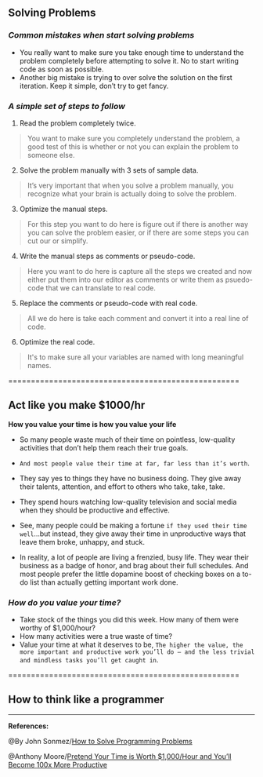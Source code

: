 ## **Solving Problems**


### ***Common mistakes when start solving problems***
 - You really want to make sure you take enough time to understand the problem completely before attempting to solve it. No to start writing code as soon as possible.
- Another big mistake is trying to over solve the solution on the first iteration. Keep it simple, don’t try to get fancy.

### ***A simple set of steps to follow***
1. Read the problem completely twice.

>You want to make sure you completely understand the problem, a good test of this is whether or not you can explain the problem to someone else.

2. Solve the problem manually with 3 sets of sample data.

>It’s very important that when you solve a problem manually, you recognize what your brain is actually doing to solve the problem. 

3. Optimize the manual steps.

>For this step you want to do here is figure out if there is another way you can solve the problem easier, or if there are some steps you can cut our or simplify.

4. Write the manual steps as comments or pseudo-code.

>Here you want to do here is capture all the steps we created and now either put them into our editor as comments or write them as psuedo-code that we can translate to real code.

5. Replace the comments or pseudo-code with real code.

>All we do here is take each comment and convert it into a real line of code.

6. Optimize the real code.

>It's to make sure all your variables are named with long meaningful names.


===================================================


## **Act like you make $1000/hr**

**How you value your time is how you value your life**

- So many people waste much of their time on pointless, low-quality activities that don’t help them reach their true goals.

- `And most people value their time at far, far less than it’s worth`.

- They say yes to things they have no business doing. They give away their talents, attention, and effort to others who take, take, take.

- They spend hours watching low-quality television and social media when they should be productive and effective.

- See, many people could be making a fortune `if they used their time well`…but instead, they give away their time in unproductive ways that leave them broke, unhappy, and stuck.

- In reality, a lot of people are living a frenzied, busy life. They wear their business as a badge of honor, and brag about their full schedules. And most people prefer the little dopamine boost of checking boxes on a to-do list than actually getting important work done.

### ***How do you value your time?***

- Take stock of the things you did this week. How many of them were worthy of $1,000/hour?
- How many activities were a true waste of time?
- Value your time at what it deserves to be, `The higher the value, the more important and productive work you’ll do — and the less trivial and mindless tasks you’ll get caught in`.

===================================================


## **How to think like a programmer**


------------------------------------------------

**References:**

@By John Sonmez/[How to Solve Programming Problems](https://simpleprogrammer.com/solving-problems-breaking-it-down/)


@Anthony Moore/[Pretend Your Time is Worth $1,000/Hour and You’ll Become 100x More Productive](https://medium.com/swlh/pretend-your-time-is-worth-1-000-hour-and-youll-become-100x-more-productive-f04628bb3e6d)
